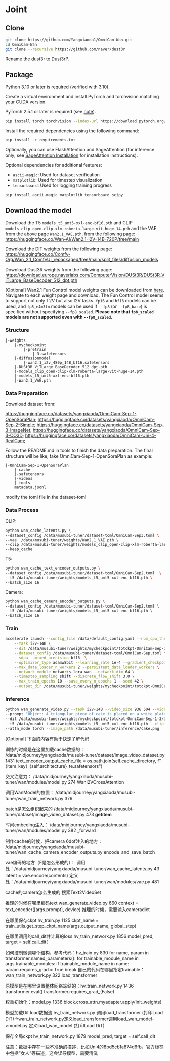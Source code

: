 # Joint

## Clone

```bash
git clone https://github.com/Yangxiaoda1/OmniCam-Wan.git
cd OmniCam-Wan
git clone --recursive https://github.com/naver/dust3r
```
Rename the dust3r to Dust3rP.
## Package

Python 3.10 or later is required (verified with 3.10).

Create a virtual environment and install PyTorch and torchvision matching your CUDA version. 

PyTorch 2.5.1 or later is required (see [note](#PyTorch-version)).

```bash
pip install torch torchvision --index-url https://download.pytorch.org/whl/cu124
```

Install the required dependencies using the following command:

```bash
pip install -r requirements.txt
```

Optionally, you can use FlashAttention and SageAttention (for inference only; see [SageAttention Installation](#sageattention-installation) for installation instructions).

Optional dependencies for additional features:
- `ascii-magic`: Used for dataset verification
- `matplotlib`: Used for timestep visualization
- `tensorboard`: Used for logging training progress

```bash
pip install ascii-magic matplotlib tensorboard scipy
```

## Download the model

Download the T5 `models_t5_umt5-xxl-enc-bf16.pth` and CLIP `models_clip_open-clip-xlm-roberta-large-vit-huge-14.pth` and the VAE from the above page `Wan2.1_VAE.pth`, from the following page: https://huggingface.co/Wan-AI/Wan2.1-I2V-14B-720P/tree/main

Download the DiT weights from the following page: https://huggingface.co/Comfy-Org/Wan_2.1_ComfyUI_repackaged/tree/main/split_files/diffusion_models

Download Dust3R weights from the following page: https://download.europe.naverlabs.com/ComputerVision/DUSt3R/DUSt3R_ViTLarge_BaseDecoder_512_dpt.pth

[Optional] Wan2.1 Fun Control model weights can be downloaded from [here](https://huggingface.co/alibaba-pai/Wan2.1-Fun-14B-Control). Navigate to each weight page and download. The Fun Control model seems to support not only T2V but also I2V tasks. `fp16` and `bf16` models can be used, and `fp8_e4m3fn` models can be used if `--fp8` (or `--fp8_base`) is specified without specifying `--fp8_scaled`. **Please note that `fp8_scaled` models are not supported even with `--fp8_scaled`.**

### Structure

    |-weights
        |-mycheckpoint
            |-pretrain
                |-3.safetensors
        |-diffusionmodel
            |-wan2.1_i2v_480p_14B_bf16.safetensors
        |-DUSt3R_ViTLarge_BaseDecoder_512_dpt.pth
        |-models_clip_open-clip-xlm-roberta-large-vit-huge-14.pth
        |-models_t5_umt5-xxl-enc-bf16.pth
        |-Wan2.1_VAE.pth

### Data Preparation
Download dataset from:

https://huggingface.co/datasets/yangxiaoda/OmniCam-Sep-1-OpenSoraPlan; https://huggingface.co/datasets/yangxiaoda/OmniCam-Sep-2-Simple; https://huggingface.co/datasets/yangxiaoda/OmniCam-Sep-3-ImageNet; https://huggingface.co/datasets/yangxiaoda/OmniCam-Sep-3-CO3D; https://huggingface.co/datasets/yangxiaoda/OmniCam-Uni-4-RealCam;

Follow the README.md in tools to finish the data preparation. The final structure will be like, take OmniCam-Sep-1-OpenSoraPlan as example:

    |-OmniCam-Sep-1-OpenSoraPlan
        |-cache
        |-safetensors
        |-videos
        |-tools
        metadata.jsonl

modify the toml file in the dataset-toml

### Data Process
CLIP:
```bash
python wan_cache_latents.py \
--dataset_config /data/musubi-tuner/dataset-toml/OmniCam-Sep3.toml \
--vae  /data/musubi-tuner/weights/Wan2.1_VAE.pth \
--clip /data/musubi-tuner/weights/models_clip_open-clip-xlm-roberta-large-vit-huge-14.pth \
--keep_cache
```
T5:
```bash
python wan_cache_text_encoder_outputs.py \
--dataset_config /data/musubi-tuner/dataset-toml/OmniCam-Sep2.toml  \
--t5 /data/musubi-tuner/weights/models_t5_umt5-xxl-enc-bf16.pth \
--batch_size 16
```
Camera:
```bash
python wan_cache_camera_encoder_outputs.py \
--dataset_config /data/musubi-tuner/dataset-toml/OmniCam-Sep2.toml \
--t5 /data/musubi-tuner/weights/models_t5_umt5-xxl-enc-bf16.pth \
--batch_size 16
```

### Train

```bash
accelerate launch --config_file /data/default_config.yaml --num_cpu_threads_per_process 1 --mixed_precision bf16 wan_train_network.py \
    --task i2v-14B \
    --dit /data/musubi-tuner/weights/mycheckpoint/totckpt-OmniCam-Sep-1-3/3.safetensors \
    --dataset_config /data/musubi-tuner/dataset-toml/OmniCam-Sep.toml \
    --sdpa --mixed_precision bf16  \
    --optimizer_type adamw8bit --learning_rate 1e-4 --gradient_checkpointing \
    --max_data_loader_n_workers 2 --persistent_data_loader_workers \
    --network_module networks.lora_wan --network_dim 64 \
    --timestep_sampling shift --discrete_flow_shift 3.0 \
    --max_train_epochs 10 --save_every_n_epochs 1 --seed 42 \
    --output_dir /data/musubi-tuner/weights/mycheckpoint/totckpt-OmniCam-Sep-4- --output_name lora
```

### Inference
```bash
python wan_generate_video.py --task i2v-14B --video_size 936 504 --video_length 81 --infer_steps 20 \
--prompt "Object: A triangular piece of cake is placed on a white plate, and the white plate is on a black plate. ; Camera: <starttime>1</starttime> <endtime>2</endtime> <speed>high</speed> <direction>forward</direction> <rotate>stay</rotate> <sep> <starttime>2</starttime> <endtime>3</endtime> <speed>low</speed> <direction>right</direction> <rotate>stay</rotate> <sep> <starttime>3</starttime> <endtime>4</endtime> <speed>high</speed> <direction>leftdown30</direction> <rotate>stay</rotate> <sep>" --save_path /data/musubi-tuner/inference/lora_text/co3d36.mp4 --output_type both \
--dit /data/musubi-tuner/weights/mycheckpoint/totckpt-OmniCam-Sep-1-3/3.safetensors --vae /data/musubi-tuner/weights/Wan2.1_VAE.pth \
--t5 /data/musubi-tuner/weights/models_t5_umt5-xxl-enc-bf16.pth --clip /data/musubi-tuner/weights/models_clip_open-clip-xlm-roberta-large-vit-huge-14.pth \
--attn_mode torch --image_path /data/musubi-tuner/inference/cake.png
```

[Optional] 下面的内容有助于快速了解代码

训练的时候是在这里加载cache数据的：
/data/midjourney/yangxiaoda/musubi-tuner/dataset/image_video_dataset.py 1431
text_encoder_output_cache_file = os.path.join(self.cache_directory, f"{item_key}_{self.architecture}_te.safetensors")

交叉注意力：
/data/midjourney/yangxiaoda/musubi-tuner/wan/modules/model.py 274
WanI2VCrossAttention

调用WanModel的位置：
/data/midjourney/yangxiaoda/musubi-tuner/wan_train_network.py 376

batch是怎么组织起来的
/data/midjourney/yangxiaoda/musubi-tuner/dataset/image_video_dataset.py 473
__getitem__

时间embeding注入：
/data/midjourney/yangxiaoda/musubi-tuner/wan/modules/model.py 382
_forward

制作cache的时候，把camera 6dof注入的地方：
/data/midjourney/yangxiaoda/musubi-tuner/wan_cache_camera_encoder_outputs.py
encode_and_save_batch

vae编码的地方（F是怎么形成的）：
调用处：/data/midjourney/yangxiaoda/musubi-tuner/wan_cache_latents.py 43
latent = vae.encode(contents)
定义处：/data/midjourney/yangxiaoda/musubi-tuner/wan/modules/vae.py 481

cache的camera怎么生成的
搜索Text2VideoSet

推理的时候在哪里编码text wan_generate_video.py 660
context = text_encoder([args.prompt], device)
推理的时候，需要输入cameradict

在哪里保存ckpt hv_train.py 1125
ckpt_name = train_utils.get_step_ckpt_name(args.output_name, global_step)

在哪里调用的call_dit并计算的loss hv_train_network.py 1856
model_pred, target = self.call_dit(

如何控制微调哪个结构，参考代码：hv_train.py 830
for name, param in transformer.named_parameters():
            for trainable_module_name in args.trainable_modules:
                if trainable_module_name in name:
                    param.requires_grad = True
                    break
自己的代码在哪里指定trainable：wan_train_network.py 322
load_transformer

原模型是在哪里设置整体网络冻结的：hv_train_network.py 1436
transformer.eval()
transformer.requires_grad_(False)

权重初始化：model.py 1336
block.cross_attn.myadapter.apply(init_weights)

模型加载Dit load数据流
hv_train_network.py 调用load_transformer (打印Load DiT)->wan_train_network.py定义load_transformer调用load_wan_model->model.py 定义load_wan_model (打印Load DiT)

保存全局ckpt hv_train_network.py 1879
model_pred, target = self.call_dit

注意：数据中存在一些不准确的描述，比如Uni4的8bd5cb1a874d6fb，官方标签中包括“女人”等描述，这会误导模型，需要清洗
